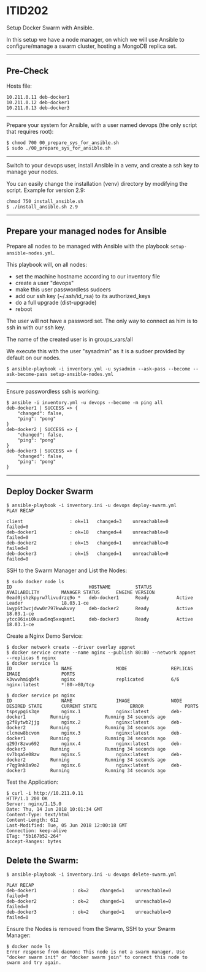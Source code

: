 # ITID202

Setup Docker Swarm with Ansible.

In this setup we have a node manager, on which we will use Ansible to configure/manage a swarm cluster, hosting a MongoDB replica set.

---

## Pre-Check

Hosts file: 

```
10.211.0.11 deb-docker1
10.211.0.12 deb-docker1
10.211.0.13 deb-docker3
```

---

Prepare your system for Ansible, with a user named devops (the only script that requires root):

```
$ chmod 700 00_prepare_sys_for_ansible.sh
$ sudo ./00_prepare_sys_for_ansible.sh
```

---

Switch to your devops user, install Ansible in a venv, and create a ssh key to manage your nodes.

You can easily change the installation (venv) directory by modifying the script. Example for version 2.9:

```
chmod 750 install_ansible.sh
$ ./install_ansible.sh 2.9
```

---

## Prepare your managed nodes for Ansible

Prepare all nodes to be managed with Ansible with the playbook `setup-ansible-nodes.yml`.

This playbook will, on all nodes:

- set the machine hostname according to our inventory file
- create a user "devops"
- make this user passwordless sudoers
- add our ssh key (~/.ssh/id_rsa) to its authorized_keys
- do a full upgrade (dist-upgrade)
- reboot

The user will not have a password set. The only way to connect as him is to ssh in with our ssh key.

The name of the created user is in groups_vars/all

We execute this with the user "sysadmin" as it is a sudoer provided by default on our nodes.

```
$ ansible-playbook -i inventory.yml -u sysadmin --ask-pass --become --ask-become-pass setup-ansible-nodes.yml
```

---

Ensure passwordless ssh is working:

```
$ ansible -i inventory.yml -u devops --become -m ping all
deb-docker1 | SUCCESS => {
    "changed": false, 
    "ping": "pong"
}
deb-docker2 | SUCCESS => {
    "changed": false, 
    "ping": "pong"
}
deb-docker3 | SUCCESS => {
    "changed": false, 
    "ping": "pong"
}
```

---

## Deploy Docker Swarm

```
$ ansible-playbook -i inventory.ini -u devops deploy-swarm.yml 
PLAY RECAP

client                 : ok=11   changed=3    unreachable=0    failed=0   
deb-docker1            : ok=18   changed=4    unreachable=0    failed=0   
deb-docker2            : ok=15   changed=1    unreachable=0    failed=0   
deb-docker3            : ok=15   changed=1    unreachable=0    failed=0   
```

SSH to the Swarm Manager and List the Nodes:

```
$ sudo docker node ls
ID                            HOSTNAME         STATUS         AVAILABILITY        MANAGER STATUS      ENGINE VERSION
0ead0jshzkpyrw7livudrzq9o *   deb-docker1      Ready          Active              Leader              18.03.1-ce
iwyp6t3wcjdww0r797kwwkvvy     deb-docker2      Ready          Active                                  18.03.1-ce
ytcc86ixi0kuuw5mq5xxqamt1     deb-docker3      Ready          Active                                  18.03.1-ce
```

Create a Nginx Demo Service:

```
$ docker network create --driver overlay appnet
$ docker service create --name nginx --publish 80:80 --network appnet --replicas 6 nginx
$ docker service ls
ID                  NAME                MODE                REPLICAS            IMAGE               PORTS
k3vwvhmiqbfk        nginx               replicated          6/6                 nginx:latest        *:80->80/tcp

$ docker service ps nginx
ID                  NAME                IMAGE               NODE                DESIRED STATE       CURRENT STATE            ERROR               PORTS
tspsypgis3qe        nginx.1             nginx:latest        deb-docker1         Running             Running 34 seconds ago                       
g2f0ytwb2jjg        nginx.2             nginx:latest        deb-docker2         Running             Running 34 seconds ago                       
clcmew8bcvom        nginx.3             nginx:latest        deb-docker1         Running             Running 34 seconds ago                       
q293r8zwu692        nginx.4             nginx:latest        deb-docker3         Running             Running 34 seconds ago                       
sv7bqa5e08zw        nginx.5             nginx:latest        deb-docker2         Running             Running 34 seconds ago                       
r7qg9nk0a9o2        nginx.6             nginx:latest        deb-docker3         Running             Running 34 seconds ago   
```

Test the Application:

```
$ curl -i http://10.211.0.11
HTTP/1.1 200 OK
Server: nginx/1.15.0
Date: Thu, 14 Jun 2018 10:01:34 GMT
Content-Type: text/html
Content-Length: 612
Last-Modified: Tue, 05 Jun 2018 12:00:18 GMT
Connection: keep-alive
ETag: "5b167b52-264"
Accept-Ranges: bytes
```

## Delete the Swarm:

```
$ ansible-playbook -i inventory.ini -u devops delete-swarm.yml 

PLAY RECAP 
deb-docker1             : ok=2    changed=1    unreachable=0    failed=0   
deb-docker2             : ok=2    changed=1    unreachable=0    failed=0   
deb-docker3             : ok=2    changed=1    unreachable=0    failed=0   
```

Ensure the Nodes is removed from the Swarm, SSH to your Swarm Manager:

```
$ docker node ls
Error response from daemon: This node is not a swarm manager. Use "docker swarm init" or "docker swarm join" to connect this node to swarm and try again.
```
